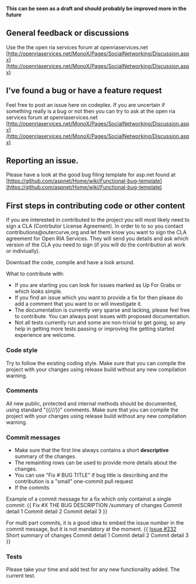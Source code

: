 **This can be seen as a draft and should probably be improved more in the future**


## General feedback or discussions

Use the the open ria services forum at  openriaservices.net [http://openriaservices.net/MonoX/Pages/SocialNetworking/Discussion.aspx](http://openriaservices.net/MonoX/Pages/SocialNetworking/Discussion.aspx)

## I've found a bug or have a feature request

Feel free to post an issue here on codeplex. 
If you are uncertain if something really is a bug or not then you can try to ask at the open ria services forum at  openriaservices.net [http://openriaservices.net/MonoX/Pages/SocialNetworking/Discussion.aspx](http://openriaservices.net/MonoX/Pages/SocialNetworking/Discussion.aspx)

## Reporting an issue.

Please have a look at the good bug filing template for asp.net  found at [https://github.com/aspnet/Home/wiki/Functional-bug-template](https://github.com/aspnet/Home/wiki/Functional-bug-template)


## First steps in contributing code or other content

If you are interested in contributed to the project you will most likely need to sign a CLA  (Contrbutor License Agreement). In order to to so you contact contributions@outercurve,org and let them know you want to sign the CLA agreement for Open RIA Services. They will send you details and ask which version of the CLA you need to sign (if you will do the contribution at work or indiviually).

Download the code, compile and have a look around.

What to contribute with:

* If you are starting you can look for issues marked as Up For Grabs or which looks simple.
* If you find an issue which you want to provide a fix for then please do add a comment that you want to or will investigate it. 
* The documentation is currently very sparse and lacking, please feel free to contribute.  You can always post issues with proposed documentation.
* Not all tests currently run and some are non-trivial to get going, so any help in getting more tests passing or improving the getting started experience are welcome.

### Code style

Try to follow the existing coding style.
Make sure that you can compile the project with your changes using release build without any new compilation warning.

### Comments

All new public, protected and internal methods should be documented, using standard "{{///}}" comments.
Make sure that you can compile the project with your changes using release build without any new compilation warning.

### Commit messages

* Make sure that the first line always contains a short **descriptive** summary of the changes.
* The remainting rows can be used to provide more details about the changes.
* You can use "Fix # BUG TITLE" if bug title is describing and the contribution is a "small" one-commit pull request
* If the commits 


Example of a commit message for a fix which only containst a single commit:
{{
Fix #X THE BUG DESCRIPTION /summary of changes
 Commit detail 1
 Commit detail 2
 Commit detail 3
}}

For multi part commits, it is a good idea to embed the issue number in the commit message, but it is not mandatory at the moment.
{{
[Issue #232](Issue-#232) Short summary of changes
 Commit detail 1
 Commit detail 2
 Commit detail 3
}}

### Tests

Please take your time and add test for any new functionality added.
The current test.
